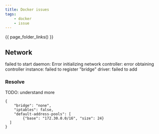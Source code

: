 ```yaml
---
title: Docker issues
tags:
    - docker
    - issue
---
```



{{ page_folder_links() }}

## Network
failed to start daemon: Error initializing network controller: error obtaining controller instance: failed to register "bridge" driver: failed to add

### Resolve
TODO: understand more
```
{
    "bridge": "none",
    "iptables": false,
    "default-address-pools": [
        {"base": "172.30.0.0/16", "size": 24}
  ]
}

```